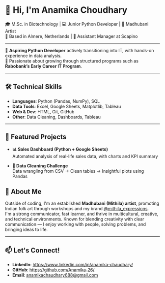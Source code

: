 # 👋 Hi, I'm Anamika Choudhary

🎓 M.Sc. in Biotechnology | 💻 Junior Python Developer | 🎨 Madhubani Artist  
📍 Based in Almere, Netherlands | 💼 Assistant Manager at Scapino  

---

🚀 **Aspiring Python Developer** actively transitioning into IT, with hands-on experience in data analysis.  
🌱 Passionate about growing through structured programs such as **Rabobank’s Early Career IT Program**.

---

## 🛠️ Technical Skills

- **Languages**: Python (Pandas, NumPy), SQL
- **Data Tools**: Excel, Google Sheets, Matplotlib, Tableau
- **Web & Dev**:  HTML, Git, GitHub
- **Other**: Data Cleaning, Dashboards, Tableau

---

## 📂 Featured Projects

- **📊 Sales Dashboard (Python + Google Sheets)**  
  Automated analysis of real-life sales data, with charts and KPI summary  


- **🧹 Data Cleaning Challenge**  
  Data wrangling from CSV → Clean tables → Insightful plots using Pandas  

## 🧩 About Me

Outside of coding, I'm an established **Madhubani (Mithila) artist**, promoting Indian folk art through workshops and my brand [@mithila_expressions](https://www.instagram.com/mithila_expressions/).  
I'm a strong communicator, fast learner, and thrive in multicultural, creative, and technical environments.
Known for blending creativity with clear communication — I enjoy working with people, solving problems, and bringing ideas to life.

---

## 📫 Let's Connect!

- **LinkedIn**: https://www.linkedin.com/in/anamika-chaudhary/ 
- **GitHub**: https://github.com/Anamika-26/
- **Email**:  anamikachaudhary688@gmail.com
